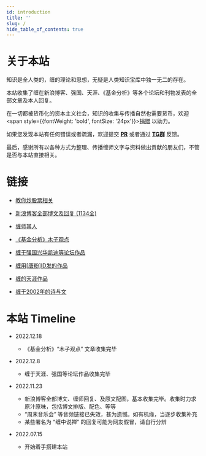 ```yaml
---
id: introduction
title: ''
slug: /
hide_table_of_contents: true
---
```


<div style={{textAlign:'center', marginTop: '36px'}}>

<div style={{fontSize: '18px', fontWeight: 'normal', display: 'inline-block', textAlign: 'left'}}>

# 关于本站

知识是全人类的，缠的理论和思想，无疑是人类知识宝库中独一无二的存在。

本站收集了缠在新浪博客、强国、天涯、《基金分析》等各个论坛和刊物发表的全部文章及本人回复。

在一切都被货币化的资本主义社会，知识的收集与传播自然也需要货币，欢迎 <span style={{fontWeight: 'bold', fontSize: '24px'}}>[捐赠](./donate.md)</span> 以助力。

如果您发现本站有任何错误或者疏漏，欢迎提交 **[PR](https://github.com/gavfu/chzhshch-blog/issues)** 或者通过 **[TG群](https://t.me/chzhshchblog)** 反馈。

最后，感谢所有以各种方式为整理、传播缠师文字与资料做出贡献的朋友们，不管是否与本站直接相关。

<div style={{marginTop: '30px'}}>

# 链接
</div>

- [教你炒股票相关](./stocks/wolves.md)

- [新浪博客全部博文及回复 (1134全)](./timeline/poems/linjiangxian.md)

<!-- - [新浪博客博文分类](./categories/economics.md) -->

- [缠师其人](./identity/simujianghu.md)

- [《基金分析》木子观点](./fundanalysis/liquiditysurplus.md)

- [缠于强国兴华凯迪等论坛作品](./qiangguo/makefuss.md)

- [缠用[唐粉]ID发的作品](./tangfen/hegel.md)

- [缠的天涯作品](./tianya/privacy.md)

- [缠于2002年的诗与文](./2002posts/sketch.md)


<div style={{marginTop: '30px'}}>

# 本站 Timeline
</div>

- 2022.12.18
  - 《基金分析》“木子观点” 文章收集完毕

- 2022.12.8
  - 缠于天涯、强国等论坛作品收集完毕

- 2022.11.23
  - 新浪博客全部博文、缠师回复、及原文配图，基本收集完毕。收集时力求原汁原味，包括博文排版、配色、等等
  - “周末音乐会” 等音频链接已失效，甚为遗憾。如有机缘，当逐步收集补充
  - 某些署名为 “缠中说禅” 的回复可能为网友假冒，请自行分辨
  <!-- - 本站开通了 Google Ads，希望能多少补贴一下建站费用，敬请理解 -->

- 2022.07.15
  - 开始着手搭建本站

</div>

</div>
